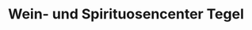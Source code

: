 ---
title: "Wein- und Spirituosencenter Tegel"
url: /berlin/wein-und-spirituosencenter-tegel/
shop: Spirituosen
---